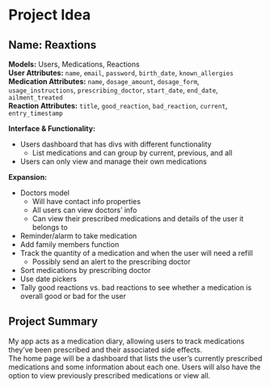 # Project Idea

## Name: Reaxtions

**Models:** Users, Medications, Reactions<br>
**User Attributes:** `name`, `email`, `password`, `birth_date`, `known_allergies`<br>
**Medication Attributes:** `name`, `dosage_amount`, `dosage_form`, `usage_instructions`, `prescribing_doctor`, `start_date`, `end_date`, `ailment_treated`<br>
**Reaction Attributes:** `title`, `good_reaction`, `bad_reaction`, `current`, `entry_timestamp`<br>

**Interface & Functionality:**

- Users dashboard that has divs with different functionality
  - List medications and can group by current, previous, and all
- Users can only view and manage their own medications

**Expansion:**

- Doctors model
  - Will have contact info properties
  - All users can view doctors’ info
  - Can view their prescribed medications and details of the user it belongs to
- Reminder/alarm to take medication
- Add family members function
- Track the quantity of a medication and when the user will need a refill
  - Possibly send an alert to the prescribing doctor
- Sort medications by prescribing doctor
- Use date pickers
- Tally good reactions vs. bad reactions to see whether a medication is overall good or bad for the user

## Project Summary

My app acts as a medication diary, allowing users to track medications they’ve been prescribed and their associated side effects.<br>
The home page will be a dashboard that lists the user’s currently prescribed medications and some information about each one. Users will also have the option to view previously prescribed medications or view all.
